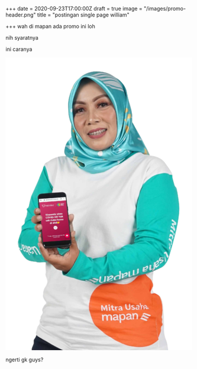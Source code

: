+++
date = 2020-09-23T17:00:00Z
draft = true
image = "/images/promo-header.png"
title = "postingan single page william"

+++
wah di mapan ada promo ini loh

nih syaratnya

ini caranya

![](/images/g1691.png)

ngerti gk guys?